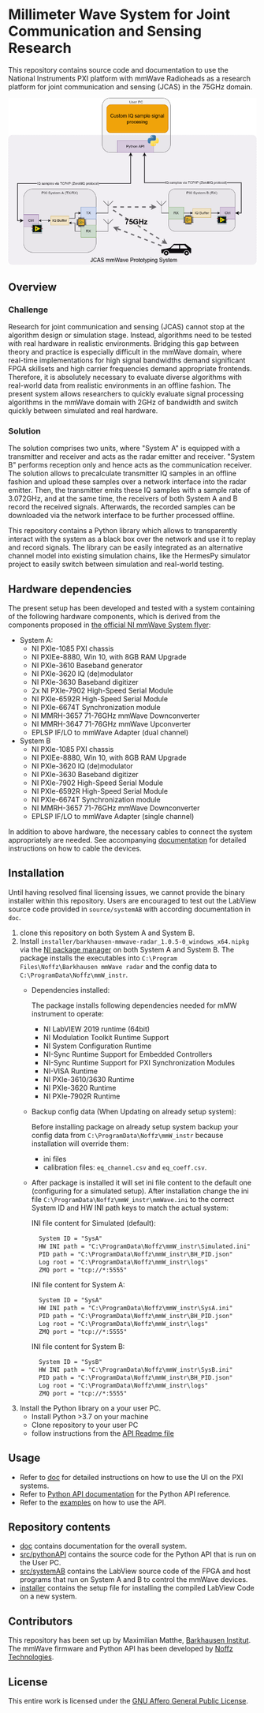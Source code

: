 # Millimeter Wave System for Joint Communication and Sensing Research

This repository contains source code and documentation to use the National Instruments PXI platform with mmWave Radioheads as a research platform for joint communication and sensing (JCAS) in the 75GHz domain.

![](doc/system-overview.drawio.png)

## Overview
### Challenge
Research for joint communication and sensing (JCAS) cannot stop at the algorithm design or simulation stage.
Instead, algorithms need to be tested with real hardware in realistic environments.
Bridging this gap between theory and practice is especially difficult in the mmWave domain, where real-time implementations for high signal bandwidths demand significant FPGA skillsets and high carrier frequencies demand appropriate frontends.
Therefore, it is absolutely necessary to evaluate diverse algorithms with real-world data from realistic environments in an offline fashion.
The present system allows researchers to quickly evaluate signal processing algorithms in the mmWave domain with 2GHz of bandwidth and switch quickly between simulated and real hardware.

### Solution
The solution comprises two units, where "System A" is equipped with a transmitter and receiver and acts as the radar emitter and receiver. "System B" performs reception only and hence acts as the communication receiver.
The solution allows to precalculate transmitter IQ samples in an offline fashion and upload these samples over a network interface into the radar emitter. Then, the transmitter emits these IQ samples with a sample rate of 3.072GHz, and at the same time, the receivers of both System A and B record the received signals. Afterwards, the recorded samples can be downloaded via the network interface to be further processed offline.

This repository contains a Python library which allows to transparently interact with the system as a black box over the network and use it to replay and record signals. The library can be easily integrated as an alternative channel model into existing simulation chains, like the HermesPy simulator project to easily switch between simulation and real-world testing.


## Hardware dependencies
The present setup has been developed and tested with a system containing of the following hardware components, which is derived from the components proposed in [the official NI mmWave System flyer](https://www.ni.com/pdf/datasheet/us/71_76_GHz_Millimeter_Wave_Transceiver_System.pdf):

- System A:
  - NI PXIe-1085 PXI chassis
  - NI PXIEe-8880, Win 10, with 8GB RAM Upgrade
  - NI PXIe-3610 Baseband generator
  - NI PXIe-3620 IQ (de)modulator
  - NI PXIe-3630 Baseband digitizer
  - 2x NI PXIe-7902 High-Speed Serial Module
  - NI PXIe-6592R High-Speed Serial Module
  - NI PXIe-6674T Synchronization module
  - NI MMRH-3657 71-76GHz mmWave Downconverter
  - NI MMRH-3647 71-76GHz mmWave Upconverter
  - EPLSP IF/LO to mmWave Adapter (dual channel)
- System B
  - NI PXIe-1085 PXI chassis
  - NI PXIEe-8880, Win 10, with 8GB RAM Upgrade
  - NI PXIe-3620 IQ (de)modulator
  - NI PXIe-3630 Baseband digitizer
  - NI PXIe-7902 High-Speed Serial Module
  - NI PXIe-6592R High-Speed Serial Module
  - NI PXIe-6674T Synchronization module
  - NI MMRH-3657 71-76GHz mmWave Downconverter
  - EPLSP IF/LO to mmWave Adapter (single channel)

In addition to above hardware, the necessary cables to connect the system appropriately are needed. See accompanying [documentation](doc/documenation-mmWaveSystem.pdf) for detailed instructions on how to cable the devices.

## Installation
Until having resolved final licensing issues, we cannot provide the binary installer within this repository. Users are encouraged to test out the LabView source code provided in `source/systemAB` with according documentation in `doc`.


1. clone this repository on both System A and System B.
2. Install `installer/barkhausen-mmwave-radar_1.0.5-0_windows_x64.nipkg` via the [NI package manager](https://www.ni.com/en-rs/support/downloads/software-products/download.package-manager.html) on both System A and System B. The package installs the executables into `C:\Program Files\Noffz\Barkhausen mmWave radar` and the config data to `C:\ProgramData\Noffz\mmW_instr`.
    - Dependencies installed:

      The package installs following dependencies needed for mMW instrument to operate:

        - NI LabVIEW 2019 runtime (64bit)
        - NI Modulation Toolkit Runtime Support
        - NI System Configuration Runtime
        - NI-Sync Runtime Support for Embedded Controllers
        - NI-Sync Runtime Support for PXI Synchronization Modules
        - NI-VISA Runtime
        - NI PXIe-3610/3630 Runtime
        - NI PXIe-3620 Runtime
        - NI PXIe-7902R Runtime

    - Backup config data (When Updating on already setup system):

      Before installing package on already setup system backup your config data from `C:\ProgramData\Noffz\mmW_instr` because installation will override them:
        - ini files
        - calibration files: `eq_channel.csv` and `eq_coeff.csv`.


    - After package is installed it will set ini file content to the default one (configuring for a simulated setup). After installation change the ini file `C:\ProgramData\Noffz\mmW_instr\mmWave.ini` to the correct System ID and HW INI path keys to match the actual system:

      INI file content for Simulated (default):

      ```
        System ID = "SysA"
        HW INI path = "C:\ProgramData\Noffz\mmW_instr\Simulated.ini"
        PID path = "C:\ProgramData\Noffz\mmW_instr\BH_PID.json"
        Log root = "C:\ProgramData\Noffz\mmW_instr\logs"
        ZMQ port = "tcp://*:5555"
      ```

      INI file content for System A:

      ```
        System ID = "SysA"
        HW INI path = "C:\ProgramData\Noffz\mmW_instr\SysA.ini"
        PID path = "C:\ProgramData\Noffz\mmW_instr\BH_PID.json"
        Log root = "C:\ProgramData\Noffz\mmW_instr\logs"
        ZMQ port = "tcp://*:5555"
      ```

      INI file content for System B:

      ```
        System ID = "SysB"
        HW INI path = "C:\ProgramData\Noffz\mmW_instr\SysB.ini"
        PID path = "C:\ProgramData\Noffz\mmW_instr\BH_PID.json"
        Log root = "C:\ProgramData\Noffz\mmW_instr\logs"
        ZMQ port = "tcp://*:5555"
      ```
3. Install the Python library on a your user PC.
    - Install Python >3.7 on your machine
    - Clone repository to your user PC
    - follow instructions from the [API Readme file](src/pythonAPI/README.md)



## Usage
- Refer to [doc](doc/documentation-mmWaveSystem.pdf) for detailed instructions on how to use the UI on the PXI systems.
- Refer to [Python API documentation](src/pythonAPI/mmw/Documentation/html/index.html) for the Python API reference.
- Refer to the [examples](src/pythonAPI/examples) on how to use the API.

## Repository contents
- [doc](doc) contains documentation for the overall system.
- [src/pythonAPI](src/pythonAPI) contains the source code for the Python API that is run on the User PC.
- [src/systemAB](src/systemAB) contains the LabView source code of the FPGA and host programs that run on System A and B to control the mmWave devices.
- [installer](installer) contains the setup file for installing the compiled LabView Code on a new system.

## Contributors
This repository has been set up by Maximilian Matthe, [Barkhausen Institut](https://barkhauseninstitut.org). The mmWave firmware and Python API has been developed by [Noffz Technologies](https://noffz.com).

## License
This entire work is licensed under the [GNU Affero General Public License](https://www.gnu.org/licenses/agpl-3.0.en.html).
